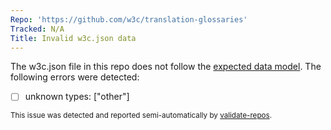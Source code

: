 ```yaml
---
Repo: 'https://github.com/w3c/translation-glossaries'
Tracked: N/A
Title: Invalid w3c.json data
---
```


The w3c.json file in this repo does not follow the [expected data model](https://w3c.github.io/w3c.json.html). The following errors were detected:
* [ ] unknown types: ["other"]

<sub>This issue was detected and reported semi-automatically by [validate-repos](https://github.com/w3c/validate-repos/).</sub>
